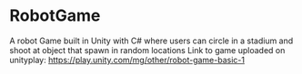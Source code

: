 # RobotGame
A robot Game built in Unity with C# where users can circle in a stadium and shoot at object that spawn in random locations
Link to game uploaded on unityplay: https://play.unity.com/mg/other/robot-game-basic-1
